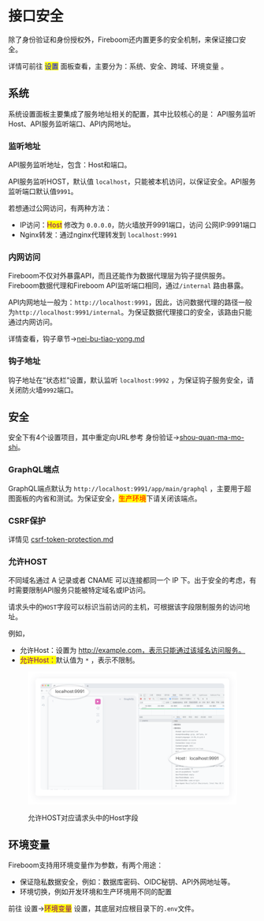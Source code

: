 # 接口安全

除了身份验证和身份授权外，Fireboom还内置更多的安全机制，来保证接口安全。

详情可前往 <mark style="color:blue;">设置</mark> 面板查看，主要分为：系统、安全、跨域、环境变量 。

## 系统

系统设置面板主要集成了服务地址相关的配置，其中比较核心的是： API服务监听Host、API服务监听端口、API内网地址。

### 监听地址

API服务监听地址，包含：Host和端口。

API服务监听HOST，默认值 `localhost`，只能被本机访问，以保证安全。API服务监听端口默认值`9991`。

若想通过公网访问，有两种方法：

* IP访问：<mark style="color:purple;">Host</mark> 修改为 `0.0.0.0`，防火墙放开9991端口，访问 公网IP:9991端口
* Nginx转发：通过nginx代理转发到 `localhost:9991`

### 内网访问

Fireboom不仅对外暴露API，而且还能作为数据代理层为钩子提供服务。Fireboom数据代理和Fireboom API监听端口相同，通过`/internal` 路由暴露。

API内网地址一般为：`http://localhost:9991`，因此，访问数据代理的路径一般为`http://localhost:9991/internal`。为保证数据代理接口的安全，该路由只能通过内网访问。

详情查看，钩子章节->[nei-bu-tiao-yong.md](../../jin-jie-gou-zi-ji-zhi/nei-bu-tiao-yong.md "mention")

### 钩子地址

钩子地址在“状态栏”设置，默认监听 `localhost:9992` ，为保证钩子服务安全，请关闭防火墙`9992`端口。

## 安全

安全下有4个设置项目，其中重定向URL参考 身份验证->[shou-quan-ma-mo-shi](../../ji-chu-ke-shi-hua-kai-fa/shen-fen-yan-zheng/shou-quan-ma-mo-shi/ "mention")。

### GraphQL端点

GraphQL端点默认为 `http://localhost:9991/app/main/graphql` ，主要用于超图面板的内省和测试。为保证安全，<mark style="color:red;">生产环境</mark>下请关闭该端点。

### CSRF保护

详情见 [csrf-token-protection.md](csrf-token-protection.md "mention")

### 允许HOST

不同域名通过 A 记录或者 CNAME 可以连接都同一个 IP 下。出于安全的考虑，有时需要限制API服务只能被特定域名或IP访问。

请求头中的`HOST`字段可以标识当前访问的主机，可根据该字段限制服务的访问地址。

例如，

* 允许Host：设置为 http://example.com，表示只能通过该域名访问服务。
* <mark style="color:purple;">允许Host：</mark>默认值为 `*` ，表示不限制。

<figure><img src="../../.gitbook/assets/image (4).png" alt=""><figcaption><p>允许HOST对应请求头中的Host字段</p></figcaption></figure>

## 环境变量

Fireboom支持用环境变量作为参数，有两个用途：

* 保证隐私数据安全，例如：数据库密码、OIDC秘钥、API外网地址等。
* 环境切换，例如开发环境和生产环境用不同的配置

前往 设置-><mark style="color:purple;">环境变量</mark> 设置，其底层对应根目录下的`.env`文件。
